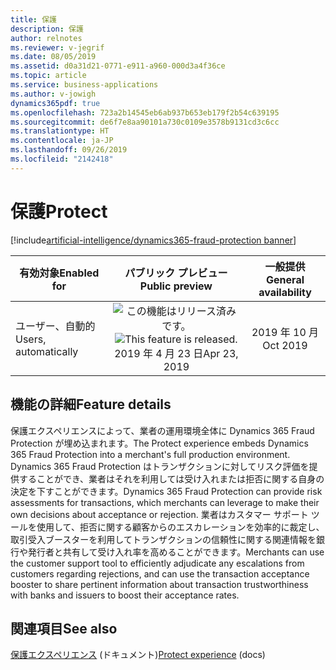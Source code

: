 ```yaml
---
title: 保護
description: 保護
author: relnotes
ms.reviewer: v-jegrif
ms.date: 08/05/2019
ms.assetid: d0a31d21-0771-e911-a960-000d3a4f36ce
ms.topic: article
ms.service: business-applications
ms.author: v-jowigh
dynamics365pdf: true
ms.openlocfilehash: 723a2b14545eb6ab937b653eb179f2b54c639195
ms.sourcegitcommit: de6f7e8aa90101a730c0109e3578b9131cd3c6cc
ms.translationtype: HT
ms.contentlocale: ja-JP
ms.lasthandoff: 09/26/2019
ms.locfileid: "2142418"
---
```

# <a name="protect"></a><span data-ttu-id="48058-103">保護</span><span class="sxs-lookup"><span data-stu-id="48058-103">Protect</span></span>
[!include[artificial-intelligence/dynamics365-fraud-protection banner](../includes/artificial-intelligence/dynamics365-fraud-protection.md)]

| <span data-ttu-id="48058-104">有効対象</span><span class="sxs-lookup"><span data-stu-id="48058-104">Enabled for</span></span>    |  <span data-ttu-id="48058-105">パブリック プレビュー</span><span class="sxs-lookup"><span data-stu-id="48058-105">Public preview</span></span> | <span data-ttu-id="48058-106">一般提供</span><span class="sxs-lookup"><span data-stu-id="48058-106">General availability</span></span> | 
| ---------- | :----------: |:----------: |
|<span data-ttu-id="48058-107">ユーザー、自動的</span><span class="sxs-lookup"><span data-stu-id="48058-107">Users, automatically</span></span>|<span data-ttu-id="48058-108">![この機能はリリース済みです。](/dynamics365-release-plan/media/green-checkmark.png "この機能はリリース済みです。")</span><span class="sxs-lookup"><span data-stu-id="48058-108">![This feature is released.](/dynamics365-release-plan/media/green-checkmark.png "This feature is released.")</span></span> <span data-ttu-id="48058-109">2019 年 4 月 23 日</span><span class="sxs-lookup"><span data-stu-id="48058-109">Apr 23, 2019</span></span>| <span data-ttu-id="48058-110">2019 年 10 月</span><span class="sxs-lookup"><span data-stu-id="48058-110">Oct 2019</span></span>|






## <a name="feature-details"></a><span data-ttu-id="48058-111">機能の詳細</span><span class="sxs-lookup"><span data-stu-id="48058-111">Feature details</span></span>
<!--feature detail start -->
<span data-ttu-id="48058-112">保護エクスペリエンスによって、業者の運用環境全体に Dynamics 365 Fraud Protection が埋め込まれます。</span><span class="sxs-lookup"><span data-stu-id="48058-112">The Protect experience embeds Dynamics 365 Fraud Protection into a merchant's full production environment.</span></span> <span data-ttu-id="48058-113">Dynamics 365 Fraud Protection はトランザクションに対してリスク評価を提供することができ、業者はそれを利用しては受け入れまたは拒否に関する自身の決定を下すことができます。</span><span class="sxs-lookup"><span data-stu-id="48058-113">Dynamics 365 Fraud Protection can provide risk assessments for transactions, which merchants can leverage to make their own decisions about acceptance or rejection.</span></span> <span data-ttu-id="48058-114">業者はカスタマー サポート ツールを使用して、拒否に関する顧客からのエスカレーションを効率的に裁定し、取引受入ブースターを利用してトランザクションの信頼性に関する関連情報を銀行や発行者と共有して受け入れ率を高めることができます。</span><span class="sxs-lookup"><span data-stu-id="48058-114">Merchants can use the customer support tool to efficiently adjudicate any escalations from customers regarding rejections, and can use the transaction acceptance booster to share pertinent information about transaction trustworthiness with banks and issuers to boost their acceptance rates.</span></span>
<!--feature detail end -->












## <a name="see-also"></a><span data-ttu-id="48058-115">関連項目</span><span class="sxs-lookup"><span data-stu-id="48058-115">See also</span></span>

<span data-ttu-id="48058-116">[保護エクスペリエンス](https://docs.microsoft.com/dynamics365/fraud-protection/protect-experience) (ドキュメント)</span><span class="sxs-lookup"><span data-stu-id="48058-116">[Protect experience](https://docs.microsoft.com/dynamics365/fraud-protection/protect-experience) (docs)</span></span>
